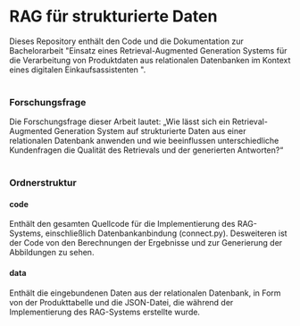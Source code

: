 # RAG für strukturierte Daten
Dieses Repository enthält den Code und die Dokumentation zur Bachelorarbeit "Einsatz eines Retrieval-Augmented Generation Systems für die Verarbeitung von Produktdaten aus relationalen Datenbanken im Kontext eines digitalen Einkaufsassistenten ". <br><br>

### Forschungsfrage
Die Forschungsfrage dieser Arbeit lautet: „Wie lässt sich ein Retrieval-Augmented Generation System auf strukturierte Daten aus einer relationalen Datenbank anwenden und wie beeinflussen unterschiedliche Kundenfragen die Qualität des Retrievals und der generierten Antworten?“ <br><br>

### Ordnerstruktur
#### code
Enthält den gesamten Quellcode für die Implementierung des RAG-Systems, einschließlich Datenbankanbindung (connect.py). 
Desweiteren ist der Code von den Berechnungen der Ergebnisse und zur Generierung der Abbildungen zu sehen.

#### data
Enthält die eingebundenen Daten aus der relationalen Datenbank, in Form von der Produkttabelle und die JSON-Datei, die während der Implementierung des RAG-Systems erstellte wurde.  

